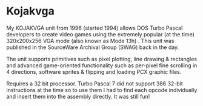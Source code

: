 # Kojakvga
My KOJAKVGA unit from 1996 (started 1994)  allows DOS Turbo Pascal developers to create video games using the extremely popular (at the time) 320x200x256 VGA mode (also known as Mode 13h) . This unit was published in the SourceWare Archival Group (SWAG) back in the day.

The unit supports primitives such as pixel plotting, line drawing & rectangles and advanced game-oriented functionality such as per-pixel fine scrolling in 4 directions, software sprites & flipping and loading PCX graphic files.

Requires a 32 bit processor. Turbo Pascal 7 did not support 386 32-bit instructions at the time so to use them I had to find each opcode individually and insert them into the assembly directly. It was still fun!
